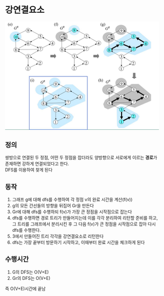 # 강연결요소
![다익스트라](../img/strong.jpg)

## 정의
쌍방으로 연결된 두 정점, 어떤 두 정점을 잡더라도 양방향으로 서로에게 이르는 **경로**가 존재하면 강하게 연결되었다고 한다.  
DFS를 이용하여 찾게 된다  

## 동작
1. 그래프 g에 대해 dfs를 수행하여 각 정점 v의 완료 시간을 계산(f(v))
2. g의 모든 간선들의 방향을 뒤집어 Gr을 만든다
3. Gr에 대해 dfs를 수행하되 f(v)가 가장 큰 정점을 시작점으로 잡는다
4. dfs를 수행하면 경로 트리가 만들어지는데 이를 각각 분리하여 리턴할 준비를 하고, 그 트리를 그래프에서 분리시킨 후 그 다음 f(v)가 큰 정점을 시작점으로 잡아 다시 dfs를 수행한다.
5. 3에서 만들어진 트리 각각을 강연결요소로 리턴한다
6. dfs는 가장 끝부터 방문하기 시작하고, 이때부터 완료 시간을 체크하게 된다

## 수행시간
1. G의 DFS는 O(V+E)
2. Gr의 DFS는 O(V+E)

즉 O(V+E)시간에 끝남